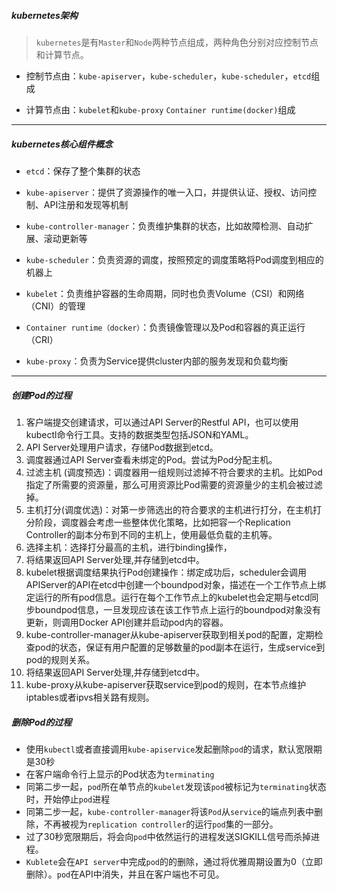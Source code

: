 ##### kubernetes架构

> ```kubernetes```是有```Master```和```Node```两种节点组成，两种角色分别对应控制节点和计算节点。

* 控制节点由：```kube-apiserver```，```kube-scheduler```，```kube-scheduler```，```etcd```组成

* 计算节点由：```kubelet```和```kube-proxy``` ```Container runtime(docker)```组成

---



##### kubernetes核心组件概念

- ```etcd```：保存了整个集群的状态

- ```kube-apiserver```：提供了资源操作的唯一入口，并提供认证、授权、访问控制、API注册和发现等机制

- ```kube-controller-manager```：负责维护集群的状态，比如故障检测、自动扩展、滚动更新等

- ```kube-scheduler```：负责资源的调度，按照预定的调度策略将Pod调度到相应的机器上

- ```kubelet```：负责维护容器的生命周期，同时也负责Volume（CSI）和网络（CNI）的管理

- ```Container runtime（docker）```：负责镜像管理以及Pod和容器的真正运行（CRI）

- ```kube-proxy```：负责为Service提供cluster内部的服务发现和负载均衡

  

----



##### 创建Pod的过程


1. 客户端提交创建请求，可以通过API Server的Restful API，也可以使用kubectl命令行工具。支持的数据类型包括JSON和YAML。
2. API Server处理用户请求，存储Pod数据到etcd。
3. 调度器通过API Server查看未绑定的Pod。尝试为Pod分配主机。
4. 过滤主机 (调度预选)：调度器用一组规则过滤掉不符合要求的主机。比如Pod指定了所需要的资源量，那么可用资源比Pod需要的资源量少的主机会被过滤掉。
5. 主机打分(调度优选)：对第一步筛选出的符合要求的主机进行打分，在主机打分阶段，调度器会考虑一些整体优化策略，比如把容一个Replication Controller的副本分布到不同的主机上，使用最低负载的主机等。
6. 选择主机：选择打分最高的主机，进行binding操作，
7. 将结果返回API Server处理,并存储到etcd中。
8. kubelet根据调度结果执行Pod创建操作：绑定成功后，scheduler会调用APIServer的API在etcd中创建一个boundpod对象，描述在一个工作节点上绑定运行的所有pod信息。运行在每个工作节点上的kubelet也会定期与etcd同步boundpod信息，一旦发现应该在该工作节点上运行的boundpod对象没有更新，则调用Docker API创建并启动pod内的容器。
9. kube-controller-manager从kube-apiserver获取到相关pod的配置，定期检查pod的状态，保证有用户配置的足够数量的pod副本在运行，生成service到pod的规则关系。
10. 将结果返回API Server处理,并存储到etcd中。
11. kube-proxy从kube-apiserver获取service到pod的规则，在本节点维护iptables或者ipvs相关路有规则。

##### 删除Pod的过程

* 使用```kubectl```或者直接调用```kube-apiservice```发起删除```pod```的请求，默认宽限期是30秒
* 在客户端命令行上显示的Pod状态为```terminating```
* 同第二步一起，```pod```所在单节点的```kubelet```发现该```pod```被标记为```terminating```状态时，开始停止```pod```进程
* 同第二步一起，```kube-controller-manager```将该```Pod```从```service```的端点列表中删除，不再被视为```replication controller```的运行```pod```集的一部分。
* 过了30秒宽限期后，将会向```pod```中依然运行的进程发送SIGKILL信号而杀掉进程。
* ```Kublete```会在```API server```中完成```pod```的的删除，通过将优雅周期设置为0（立即删除）。```pod```在API中消失，并且在客户端也不可见。
